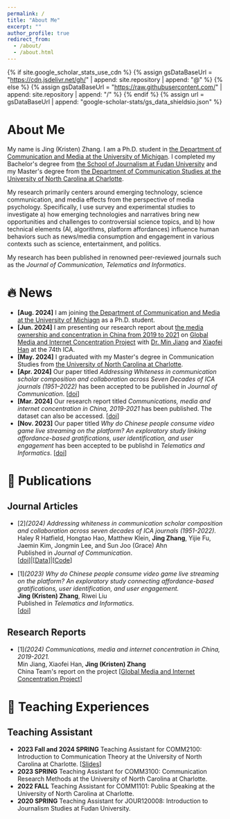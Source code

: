 ```yaml
---
permalink: /
title: "About Me"
excerpt: ""
author_profile: true
redirect_from: 
  - /about/
  - /about.html
---
```


{% if site.google_scholar_stats_use_cdn %}
{% assign gsDataBaseUrl = "https://cdn.jsdelivr.net/gh/" | append: site.repository | append: "@" %}
{% else %}
{% assign gsDataBaseUrl = "https://raw.githubusercontent.com/" | append: site.repository | append: "/" %}
{% endif %}
{% assign url = gsDataBaseUrl | append: "google-scholar-stats/gs_data_shieldsio.json" %}

<span class='anchor' id='about-me'></span>
# About Me 
My name is Jing (Kristen) Zhang. I am a Ph.D. student in [the Department of Communication and Media at the University of Michigan](https://lsa.umich.edu/comm). I completed my Bachelor's degree from [the School of Journalism at Fudan University](http://www.xwxy.fudan.edu.cn/n1339/index.html) and my Master's degree from [the Department of Communication Studies at the University of North Carolina at Charlotte](https://communication.charlotte.edu/). 

My research primarily centers around emerging technology, science communication, and media effects from the perspective of media psychology. Specifically, I use survey and experimental studies to investigate a) how emerging technologies and narratives bring new opportunities and challenges to controversial science topics, and b) how technical elements (AI, algorithms, platform affordances) influence human behaviors such as news/media consumption and engagement in various contexts such as science, entertainment, and politics.  

My research has been published in renowned peer-reviewed journals such as the *Journal of Communication*, *Telematics and Informatics*.


# 🔥 News
- **[Aug. 2024]** I am joining [the Department of Communication and Media at the University of Michiagn](https://lsa.umich.edu/comm) as a Ph.D. student.
- **[Jun. 2024]** I am presenting our research report about [the media ownership and concentration in China from 2019 to 2021](https://gmicp.org/communications-media-and-internet-concentration-in-china-2019-2021/) on [Global Media and Internet Concentration Project](https://gmicp.org/) with [Dr. Min Jiang](https://pages.charlotte.edu/min-jiang/) and [Xiaofei Han](https://carleton.ca/sjc/profile/han-xiaofei/) at the 74th ICA.
- **[May. 2024]** I graduated with my Master's degree in Communication Studies from [the University of North Carolina at Charlotte](https://communication.charlotte.edu/).
- **[Apr. 2024]** Our paper titled *Addressing Whiteness in communication scholar composition and collaboration across Seven Decades of ICA journals (1951–2022)* has been accepted to be published in *Journal of Communication*. [[doi](https://doi.org/10.1093/joc/jqae019)]
- **[Mar. 2024]** Our research report titled *Communications, media and internet concentration in China, 2019-2021* has been published. The dataset can also be accessed. [[doi](http://doi.org/10.22215/gmicp/2024.5.19.3.)]
- **[Nov. 2023]** Our paper titled *Why do Chinese people consume video game live streaming on the platform? An exploratory study linking affordance-based gratifications, user identification, and user engagement* has been accepted to be publishd in *Telematics and Informatics*. [[doi](https://doi.org/10.1016/j.tele.2023.102075)]

# 📝 Publications 
## Journal Articles
- [2]*(2024) Addressing whiteness in communication scholar composition and collaboration across seven decades of ICA journals (1951-2022).*
  <br>
  Haley R Hatfield, Hongtao Hao, Matthew Klein, **Jing Zhang**, Yijie Fu, Jaemin Kim, Jongmin Lee, and Sun Joo (Grace) Ahn
  <br>
  Published in *Journal of Communication*. 
  <br>
  [[doi](https://doi.org/10.1093/joc/jqae019)]|[[Data](https://osf.io/8bszj/)]|[[Code](https://osf.io/8bszj/)]

- [1]*(2023) Why do Chinese people consume video game live streaming on the platform? An exploratory study connecting affordance-based gratifications, user identification, and user engagement.*
  <br>
  **Jing (Kristen) Zhang**, Riwei Liu
  <br>
  Published in *Telematics and Informatics*. 
  <br>
  [[doi](https://doi.org/10.1016/j.tele.2023.102075)]

## Research Reports
- [1]*(2024) Communications, media and internet concentration in China, 2019-2021.*
  <br>
  Min Jiang, Xiaofei Han, **Jing (Kristen) Zhang**
  <br>
  China Team's report on the project [[Global Media and Internet Concentration Project](https://gmicp.org/communications-media-and-internet-concentration-in-china-2019-2021/)]

# 📖 Teaching Experiences
## Teaching Assistant
- **2023 Fall and 2024 SPRING** Teaching Assistant for COMM2100: Introduction to Communication Theory at the University of North Carolina at Charlotte. [[Slides](https://comm2100.kristenjz.com/slides/)]
- **2023 SPRING** Teaching Assistant for COMM3100: Communication Research Methods at the University of North Carolina at Charlotte.
- **2022 FALL** Teaching Assistant for COMM1101: Public Speaking at the University of North Carolina at Charlotte.
- **2020 SPRING** Teaching Assistant for JOUR120008: Introduction to Journalism Studies at Fudan University.
